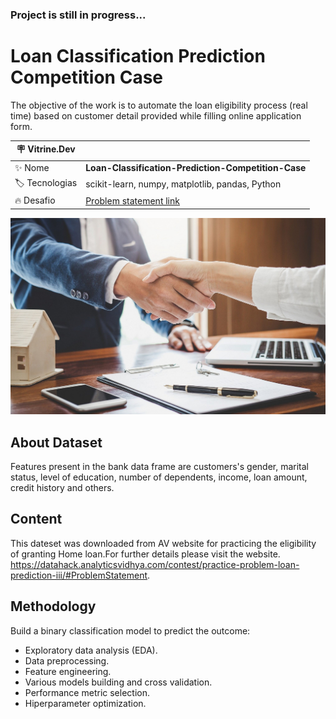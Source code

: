 ### **Project is still in progress...**
# Loan Classification Prediction Competition Case
The objective of the work is to automate the loan eligibility process (real time) based on customer detail provided while filling online application form.

| :placard: Vitrine.Dev |     |
| -------------  | --- |
| :sparkles: Nome        | **Loan-Classification-Prediction-Competition-Case**
| :label: Tecnologias | scikit-learn, numpy, matplotlib, pandas, Python
| :fire: Desafio     | [Problem statement link](https://datahack.analyticsvidhya.com/contest/practice-problem-loan-prediction-iii/#ProblemStatement)


![](/loan.jpg#vitrinedev)

## About Dataset
Features present in the bank data frame are customers's gender, marital status, level of education, number of dependents, income, loan amount, credit history and others.

## Content
This dateset was downloaded from AV website for practicing the eligibility of granting Home loan.For further details please visit the website.
https://datahack.analyticsvidhya.com/contest/practice-problem-loan-prediction-iii/#ProblemStatement.

## Methodology
Build a binary classification model to predict the outcome:
- Exploratory data analysis (EDA).
- Data preprocessing.
- Feature engineering.
- Various models building and cross validation.
- Performance metric selection.
- Hiperparameter optimization.

